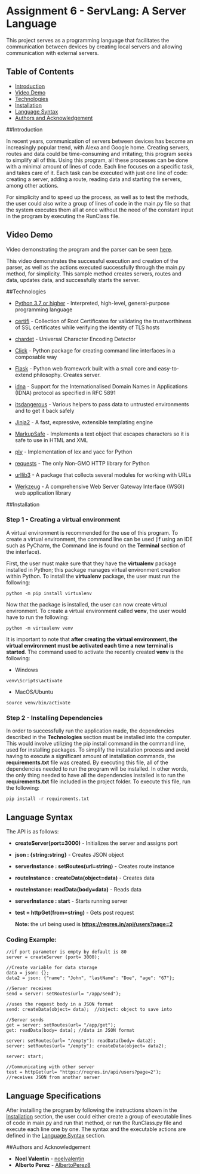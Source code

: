 # Assignment 6 - ServLang: A Server Language 

This project serves as a programming language that facilitates the communication between devices by creating local 
servers and allowing communication with external servers. 

## Table of Contents 

* [Introduction](#Introduction) 
* [Video Demo](#Video-Demo)
* [Technologies](#Technologies)
* [Installation](#Installation)
* [Language Syntax](#Language-Syntax)
* [Authors and Acknowledgement](#Authors-and-Acknowledgement)

##Introduction 

In recent years, communication of servers between devices has become an increasingly popular trend, with Alexa and 
Google home. Creating servers, routes and data could be time-consuming and irritating; this program seeks to simplify 
all of this. Using this program, all these processes can be done with a minimal amount of lines of code. Each line 
focuses on a specific task, and takes care of it. Each task can be executed with just one line of code: creating a 
server, adding a route, reading data and starting the servers, among other actions. 

For simplicity and to speed up the process, as well as to test the methods, the user could also write a group of lines 
of code in the main.py file so that the system executes them all at once without the need of the constant input in the 
program by executing the RunClass file.

## Video Demo 

Video demonstrating the program and the parser can be seen
[here](https://drive.google.com/file/d/1P6Rs3reQwpr8hGXLyGX17E2_0I5f0ntl/view?usp=sharing).

This video demonstrates the successful execution and creation of the parser, as well as the actions executed 
successfully through the main.py method, for simplicity. This sample method creates servers, routes and data, updates data, and 
successfully starts the server. 

##Technologies

* [Python 3.7 or higher](https://www.python.org/downloads/release/python-374/) - Interpreted, high-level, 
general-purpose programming language

* [certifi](https://pypi.org/project/certifi/) - Collection of Root Certificates for validating the trustworthiness 
of SSL certificates while verifying the identity of TLS hosts

* [chardet](https://pypi.org/project/chardet/) - Universal Character Encoding Detector

* [Click](https://click.palletsprojects.com/en/7.x/) - Python package for creating command line interfaces 
in a composable way 

* [Flask](https://www.fullstackpython.com/flask.html) - Python web framework built with a small core and 
easy-to-extend philosophy. Creates server.

* [idna](https://pypi.org/project/idna/) - Support for the Internationalised Domain Names in Applications (IDNA) 
protocol as specified in RFC 5891

* [itsdangerous](https://pypi.org/project/itsdangerous/) - Various helpers to pass data to untrusted environments 
and to get it back safely

* [Jinja2](https://pypi.org/project/Jinja2/) - A fast, expressive, extensible templating engine

* [MarkupSafe](https://pypi.org/project/MarkupSafe/) - Implements a text object that escapes characters 
so it is safe to use in HTML and XML

* [ply](https://pypi.org/project/ply/) - Implementation of lex and yacc for Python

* [requests](https://pypi.org/project/requests/) - The only Non-GMO HTTP library for Python

* [urllib3](https://docs.python.org/3/library/urllib.html) - A package that collects several modules for 
working with URLs

* [Werkzeug](https://pypi.org/project/Werkzeug/) - A comprehensive Web Server Gateway Interface (WSGI)
 web application library

##Installation 

### Step 1 - Creating a virtual environment 
A virtual environment is recommended for the use of this program. To create a 
virtual environment, the command line can be used (if using an IDE such as PyCharm, the Command line is 
found on the **Terminal** section of the interface). 

First, the user must make sure that they have the **virtualenv** package installed in Python; this package manages 
virtual environment creation within Python. To install the **virtualenv** package, the user must run the following: 

```Shell
python -m pip install virtualenv
```

Now that the package is installed, the user can now create virtual environment. To create a virtual environment called 
**venv**, the user would have to run the following: 

```Shell
python -m virtualenv venv
``` 

It is important to note that **after creating the virtual environment, the virtual environment must be activated each 
time a new terminal is started**. The command used to activate the recently created **venv** is the following: 

* Windows 
 ```Shell
venv\Scripts\activate
``` 

* MacOS/Ubuntu
 ```Shell
source venv/bin/activate
```  
 
### Step 2 - Installing Dependencies 
 
In order to successfully run the application made, the dependencies described in the **Technologies** section 
must be installed into the computer. 
This would involve utilizing the pip install command in the command line, used for installing packages. 
To simplify the installation process and 
avoid having to execute a significant amount of installation commands, the **requirements.txt** file was created.
By executing this file, all of the dependencies needed to run the program will be 
installed. In other words, the only thing needed to have all the dependencies installed is to run the 
**requirements.txt** file included in the project folder. To execute this file, run the following: 

```Shell
pip install -r requirements.txt
``` 

## Language Syntax 

The API is as follows: 

* **createServer(port=3000)** - Initializes the server and assigns port 
* **json : {string:string}** - Creates JSON object 
* **serverInstance : setRoutes(url=string)** - Creates route instance
* **routeInstance : createData(object=data)** - Creates data 
* **routeInstance: readData(body=data)** - Reads data
* **serverInstance : start** - Starts running server 
* **test = httpGet(from=string)** - Gets post request

  **Note:** the url being used is **https://reqres.in/api/users?page=2**

### Coding Example: 
```Shell
//if port parameter is empty by default is 80
server = createServer (port= 3000);

//Create variable for data storage
data = json: {};
data2 = json: {"name": "John", "lastName": "Doe", "age": "67"};

//Server receives
send = server: setRoutes(url= "/app/send");

//uses the request body in a JSON format
send: createData(object= data);  //object: object to save into

//Server sends
get = server: setRoutes(url= "/app/get");
get: readData(body= data); //data in JSON format

server: setRoutes(url= "/empty"): readData(body= data2);
server: setRoutes(url= "/empty"): createData(object= data2);

server: start;

//Communicating with other server
test = httpGet(url= "https://reqres.in/api/users?page=2");
//receives JSON from another server
``` 
## Language Specifications 

After installing the program by following the instructions shown in the [Installation](#Installation) section, the user 
could either create a group of executable lines of code in main.py and run that method, or run the RunClass.py file and 
execute each line one by one. The syntax and the executable actions are defined in the
[Language Syntax](#Language-Syntax) section. 

##Authors and Acknowledgement  

* **Noel Valentin** - [noelvalentin](https://github.com/noelvalentin)
* **Alberto Perez** - [AlbertoPerez8](https://github.com/AlbertoPerez8)




